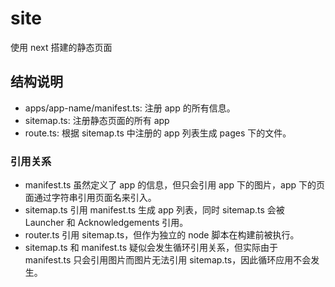 # site

使用 next 搭建的静态页面

## 结构说明

- apps/app-name/manifest.ts: 注册 app 的所有信息。
- sitemap.ts: 注册静态页面的所有 app
- route.ts: 根据 sitemap.ts 中注册的 app 列表生成 pages 下的文件。

### 引用关系

- manifest.ts 虽然定义了 app 的信息，但只会引用 app 下的图片，app 下的页面通过字符串引用页面名来引入。
- sitemap.ts 引用 manifest.ts 生成 app 列表，同时 sitemap.ts 会被 Launcher 和 Acknowledgements 引用。
- router.ts 引用 sitemap.ts，但作为独立的 node 脚本在构建前被执行。
- sitemap.ts 和 manifest.ts 疑似会发生循环引用关系，但实际由于 manifest.ts 只会引用图片而图片无法引用 sitemap.ts，因此循环应用不会发生。
